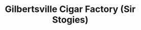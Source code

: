 ---
title: "Gilbertsville Cigar Factory (Sir Stogies)"
url: /gilbertsville/gilbertsville-cigar-factory-sir-stogies/
shop: Allgemein
---